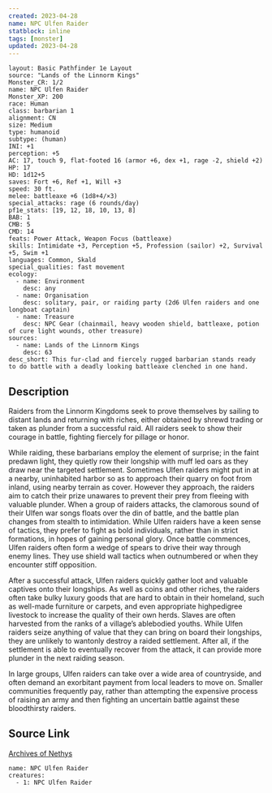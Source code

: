 ```yaml
---
created: 2023-04-28
name: NPC Ulfen Raider
statblock: inline
tags: [monster]
updated: 2023-04-28
---
```

```statblock
layout: Basic Pathfinder 1e Layout
source: "Lands of the Linnorm Kings"
Monster_CR: 1/2
name: NPC Ulfen Raider
Monster_XP: 200
race: Human
class: barbarian 1
alignment: CN
size: Medium
type: humanoid
subtype: (human)
INI: +1
perception: +5
AC: 17, touch 9, flat-footed 16 (armor +6, dex +1, rage -2, shield +2)
HP: 17
HD: 1d12+5
saves: Fort +6, Ref +1, Will +3
speed: 30 ft.
melee: battleaxe +6 (1d8+4/×3)
special_attacks: rage (6 rounds/day)
pf1e_stats: [19, 12, 18, 10, 13, 8]
BAB: 1
CMB: 5
CMD: 14
feats: Power Attack, Weapon Focus (battleaxe)
skills: Intimidate +3, Perception +5, Profession (sailor) +2, Survival +5, Swim +1
languages: Common, Skald
special_qualities: fast movement
ecology:
  - name: Environment
    desc: any
  - name: Organisation
    desc: solitary, pair, or raiding party (2d6 Ulfen raiders and one longboat captain)
  - name: Treasure
    desc: NPC Gear (chainmail, heavy wooden shield, battleaxe, potion of cure light wounds, other treasure)
sources:
  - name: Lands of the Linnorm Kings
    desc: 63
desc_short: This fur-clad and fiercely rugged barbarian stands ready to do battle with a deadly looking battleaxe clenched in one hand.
```
## Description
Raiders from the Linnorm Kingdoms seek to prove themselves by sailing to distant lands and returning with riches, either obtained by shrewd trading or taken as plunder from a successful raid. All raiders seek to show their courage in battle, fighting fiercely for pillage or honor.

While raiding, these barbarians employ the element of surprise; in the faint predawn light, they quietly row their longship with muff led oars as they draw near the targeted settlement. Sometimes Ulfen raiders might put in at a nearby, uninhabited harbor so as to approach their quarry on foot from inland, using nearby terrain as cover. However they approach, the raiders aim to catch their prize unawares to prevent their prey from fleeing with valuable plunder. When a group of raiders attacks, the clamorous sound of their Ulfen war songs floats over the din of battle, and the battle plan changes from stealth to intimidation. While Ulfen raiders have a keen sense of tactics, they prefer to fight as bold individuals, rather than in strict formations, in hopes of gaining personal glory. Once battle commences, Ulfen raiders often form a wedge of spears to drive their way through enemy lines. They use shield wall tactics when outnumbered or when they encounter stiff opposition.

After a successful attack, Ulfen raiders quickly gather loot and valuable captives onto their longships. As well as coins and other riches, the raiders often take bulky luxury goods that are hard to obtain in their homeland, such as well-made furniture or carpets, and even appropriate highpedigree livestock to increase the quality of their own herds. Slaves are often harvested from the ranks of a village’s ablebodied youths. While Ulfen raiders seize anything of value that they can bring on board their longships, they are unlikely to wantonly destroy a raided settlement. After all, if the settlement is able to eventually recover from the attack, it can provide more plunder in the next raiding season.

In large groups, Ulfen raiders can take over a wide area of countryside, and often demand an exorbitant payment from local leaders to move on. Smaller communities frequently pay, rather than attempting the expensive process of raising an army and then fighting an uncertain battle against these bloodthirsty raiders.
## Source Link
[Archives of Nethys](https://aonprd.com/NPCDisplay.aspx?ItemName=Ulfen%20Raider)
```encounter-table
name: NPC Ulfen Raider
creatures:
  - 1: NPC Ulfen Raider
```
